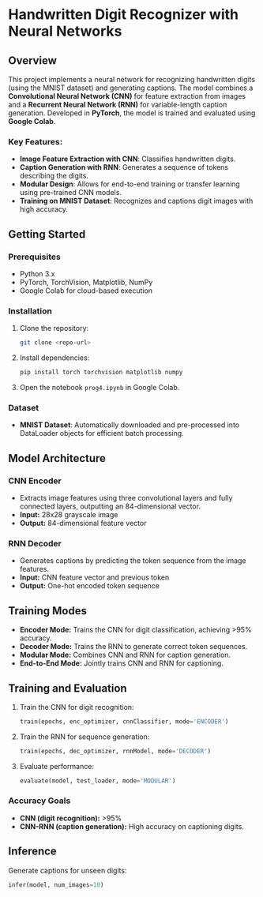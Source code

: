 # Handwritten Digit Recognizer with Neural Networks

## Overview

This project implements a neural network for recognizing handwritten digits (using the MNIST dataset) and generating captions. The model combines a **Convolutional Neural Network (CNN)** for feature extraction from images and a **Recurrent Neural Network (RNN)** for variable-length caption generation. Developed in **PyTorch**, the model is trained and evaluated using **Google Colab**.

### Key Features:
- **Image Feature Extraction with CNN**: Classifies handwritten digits.
- **Caption Generation with RNN**: Generates a sequence of tokens describing the digits.
- **Modular Design**: Allows for end-to-end training or transfer learning using pre-trained CNN models.
- **Training on MNIST Dataset**: Recognizes and captions digit images with high accuracy.

## Getting Started

### Prerequisites
- Python 3.x
- PyTorch, TorchVision, Matplotlib, NumPy
- Google Colab for cloud-based execution

### Installation
1. Clone the repository:
    ```bash
    git clone <repo-url>
    ```
2. Install dependencies:
    ```bash
    pip install torch torchvision matplotlib numpy
    ```
3. Open the notebook `prog4.ipynb` in Google Colab.

### Dataset
- **MNIST Dataset**: Automatically downloaded and pre-processed into DataLoader objects for efficient batch processing.

## Model Architecture

### CNN Encoder
- Extracts image features using three convolutional layers and fully connected layers, outputting an 84-dimensional vector.
- **Input:** 28x28 grayscale image
- **Output:** 84-dimensional feature vector

### RNN Decoder
- Generates captions by predicting the token sequence from the image features.
- **Input:** CNN feature vector and previous token
- **Output:** One-hot encoded token sequence

## Training Modes
- **Encoder Mode:** Trains the CNN for digit classification, achieving >95% accuracy.
- **Decoder Mode:** Trains the RNN to generate correct token sequences.
- **Modular Mode:** Combines CNN and RNN for caption generation.
- **End-to-End Mode:** Jointly trains CNN and RNN for captioning.

## Training and Evaluation

1. Train the CNN for digit recognition:
    ```python
    train(epochs, enc_optimizer, cnnClassifier, mode='ENCODER')
    ```
2. Train the RNN for sequence generation:
    ```python
    train(epochs, dec_optimizer, rnnModel, mode='DECODER')
    ```
3. Evaluate performance:
    ```python
    evaluate(model, test_loader, mode='MODULAR')
    ```

### Accuracy Goals
- **CNN (digit recognition):** >95%
- **CNN-RNN (caption generation):** High accuracy on captioning digits.

## Inference
Generate captions for unseen digits:
```python
infer(model, num_images=10)
